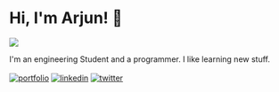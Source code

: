 # Hi, I'm Arjun! 👋

![](https://media.giphy.com/media/13HgwGsXF0aiGY/giphy.gif)

I'm an engineering Student and a programmer. I like learning new stuff. <br><br>
[![portfolio](https://img.shields.io/badge/my_portfolio-000?style=for-the-badge&logo=ko-fi&logoColor=white)](https://arjungk.netlify.app/)
[![linkedin](https://img.shields.io/badge/linkedin-0A66C2?style=for-the-badge&logo=linkedin&logoColor=white)](https://www.linkedin.com/in/arjun-gkrishna/)
[![twitter](https://img.shields.io/badge/twitter-1DA1F2?style=for-the-badge&logo=twitter&logoColor=white)](https://twitter.com/arjun_g_krishna)

